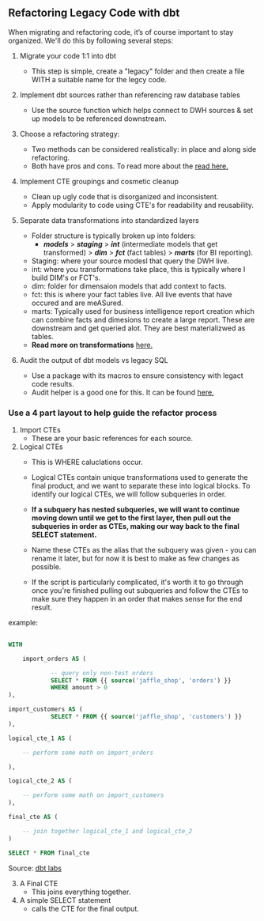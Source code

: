## Refactoring Legacy Code with dbt

When migrating and refactoring code, it’s of course important to stay organized. We'll do this by following several steps:

1. Migrate your code 1:1 into dbt
    - This step is simple, create a "legacy" folder and then create a file WITH a suitable name for the legcy code.

2. Implement dbt sources rather than referencing raw database tables
    - Use the source function which helps connect to DWH sources & set up models to be referenced downstream.

3. Choose a refactoring strategy:
    - Two methods can be considered realistically: in place and along side refactoring.
    - Both have pros and cons. To read more about the [read here.](https://docs.getdbt.com/guides/refactoring-legacy-sql?step=4)

4. Implement CTE groupings and cosmetic cleanup
    - Clean up ugly code that is disorganized and inconsistent.
    - Apply modularity to code using CTE's for readability and reusability.

5. Separate data transformations into standardized layers
    - Folder structure is typically broken up into folders: 
        - ***models*** > ***staging*** > ***int*** (intermediate models that get transformed) > ***dim*** > ***fct*** (fact tables) > ***marts*** (for BI reporting).
    - Staging: where your source modesl that query the DWH live.
    - int: where you transformations take place, this is typically where I build DIM's or FCT's.
    - dim: folder for dimensaion models that add context to facts.
    - fct: this is where your fact tables live. All live events that have occured and are meASured.
    - marts: Typically used for business intelligence report creation which can combine facts and dimesions to create a large report. These are downstream and get queried alot. They are best materializwed as tables.
    - **Read more on transformations** [here.](https://www.getdbt.com/analytics-engineering/transformation)
6. Audit the output of dbt models vs legacy SQL
    - Use a package with its macros to ensure consistency with legact code results.
    - Audit helper is a good one for this. It can be found [here.](https://hub.getdbt.com/dbt-labs/audit_helper/latest/)


### Use a 4 part layout to help guide the refactor process

1. Import CTEs
    - These are your basic references for each source.
2. Logical CTEs
    - This is WHERE caluclations occur.
    - Logical CTEs contain unique transformations used to generate the final product, and we want to separate these into logical blocks. 
      To identify our logical CTEs, we will follow subqueries in order.

    - **If a subquery has nested subqueries, we will want to continue moving down until we get to the first layer, then pull out the subqueries 
      in order as CTEs, making our way back to the final SELECT statement.**

    - Name these CTEs as the alias that the subquery was given - you can rename it later, but for now it is best to make as few changes as possible.

    - If the script is particularly complicated, it's worth it to go through once you're finished pulling out subqueries and follow the CTEs 
      to make sure they happen in an order that makes sense for the end result.

example:
```sql
      
WITH

    import_orders AS (

            -- query only non-test orders
            SELECT * FROM {{ source('jaffle_shop', 'orders') }}
            WHERE amount > 0
),

import_customers AS (
            SELECT * FROM {{ source('jaffle_shop', 'customers') }}
),

logical_cte_1 AS (

    -- perform some math on import_orders

),

logical_cte_2 AS (

    -- perform some math on import_customers
),

final_cte AS (

    -- join together logical_cte_1 and logical_cte_2
)

SELECT * FROM final_cte
```

Source: [dbt labs](https://docs.getdbt.com/guides/refactoring-legacy-sql?step=5)

3. A Final CTE
    - This joins everything together.
4. A simple SELECT statement
    -  calls the CTE for the final output.
